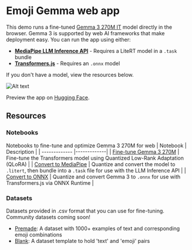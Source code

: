 # Emoji Gemma web app
This demo runs a fine-tuned [Gemma 3 270M IT](https://huggingface.co/google/gemma-3-270m-it) model directly in the browser. Gemma 3 is supported by web AI frameworks that make deployment easy. You can run the app using either:

* **[MediaPipe LLM Inference API](/app-mediapipe)** - Requires a LiteRT model in a `.task` bundle
* **[Transformers.js](/app-transformersjs)** - Requires an `.onnx` model

If you don't have a model, view the resources below. 

![Alt text](/emoji-generator-web-app.gif)

Preview the app on [Hugging Face](https://huggingface.co/kr15t3n/gemmoji).

## Resources

### Notebooks
Notebooks to fine-tune and optimize Gemma 3 270M for web
| Notebook  | Description |
| ------------- |-------------|
| [Fine-tune Gemma 3 270M](/resources/Convert_Gemma_3_270M_to_ONNX.ipynb)   | Fine-tune the Transformers model using Quantized Low-Rank Adaptation (QLoRA) |
| [Convert to MediaPipe](/resources/Convert_Gemma_models_to_run_on_device_with_MediaPipe_LLM_Inference_API.ipynb) | Quantize and convert the model to `.litert`, then bundle into a `.task` file for use with the LLM Inference API |
| [Convert to ONNX](/resources/Convert_Gemma_3_270M_to_ONNX.ipynb) | Quantize and convert Gemma 3 to `.onnx` for use with Transformers.js via ONNX Runtime  |

### Datasets
Datasets provided in .csv format that you can use for fine-tuning. Community datasets coming soon!
* [Premade](/resources/Emoji%20Translation%20Dataset%20%20-%20Dataset.csv):  A dataset with 1000+ examples of text and corresponding emoji combinations
* [Blank](/resources/Emoji%20Translation%20Dataset%20Template%20-%20Dataset.csv): A dataset template to hold 'text' and 'emoji' pairs
